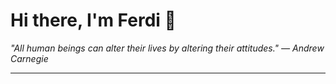 <h1>Hi there, I'm Ferdi 👋</h1>

<p><em>
  "All human beings can alter their lives by altering their attitudes." — Andrew Carnegie
</em></p>

---
